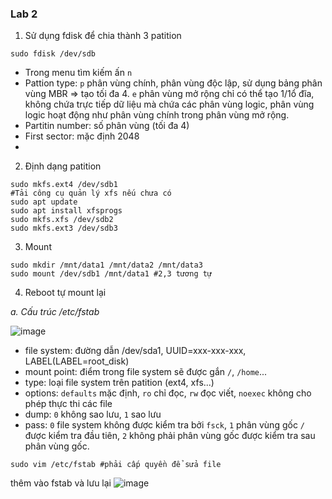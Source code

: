 ### **Lab 2**

1. Sử dụng fdisk để chia thành 3 patition
```
sudo fdisk /dev/sdb
```
- Trong menu tìm kiếm ấn `n`
- Pattion type: `p` phân vùng chính, phân vùng độc lập, sử dụng bảng phân vùng MBR => tạo tối đa 4. `e` phân vùng mở rộng chỉ có thể tạo 1/1ổ đĩa, không chứa trực tiếp dữ liệu mà chứa các phân vùng logic, phân vùng logic hoạt động như phân vùng chính trong phân vùng mở rộng.
- Partitin number: số phân vùng (tối đa 4)
- First sector: mặc định 2048
- 
2. Định dạng patition
  ```
  sudo mkfs.ext4 /dev/sdb1
  #Tải công cụ quản lý xfs nếu chưa có
  sudo apt update
  sudo apt install xfsprogs
  sudo mkfs.xfs /dev/sdb2
  sudo mkfs.ext3 /dev/sdb3
  ```
  
3. Mount
 ```
sudo mkdir /mnt/data1 /mnt/data2 /mnt/data3
sudo mount /dev/sdb1 /mnt/data1 #2,3 tương tự
```

4. Reboot tự mount lại

*a. Cấu trúc /etc/fstab*

![image](https://github.com/user-attachments/assets/7eb85f8d-ad1e-4102-a934-f6a42bf776c8)
- file system: đường dẫn /dev/sda1, UUID=xxx-xxx-xxx, LABEL(LABEL=root_disk)
- mount point: điểm trong file system sẽ được gắn `/`, `/home`...
- type: loại file system trên patition (ext4, xfs...)
- options: `defaults` mặc định, `ro` chỉ đọc, `rw` đọc viết, `noexec` không cho phép thực thi các file
- dump: `0` không sao lưu, `1` sao lưu
- pass: `0` file system không được kiểm tra bởi `fsck`, `1` phân vùng gốc `/` được kiểm tra đầu tiên, `2` không phải phân vùng gốc được kiểm tra sau phân vùng gốc.

```
sudo vim /etc/fstab #phải cấp quyền để sửa file
```
thêm vào fstab và lưu lại
![image](https://github.com/user-attachments/assets/92f593c2-2ae3-4fde-a5d0-b88c8157b74a)
